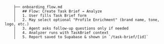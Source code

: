         ├── onboarding_flow.md
        │   ## Flow: Create Task Brief → Analyze
        │   1. User fills Task Brief form
        │   2. May select optional "Profile Enrichment" (brand name, tone, logo, etc.)
        │   3. Agent asks follow-up questions only if needed
        │   4. Analyzer runs with TaskBrief context
        │   5. Report saved to Supabase & shown in `/task-brief/[id]`